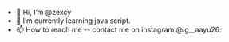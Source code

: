 - 👋 Hi, I’m @zexcy
- 🌱 I’m currently learning  java script.
- 📫 How to reach me -- contact me on instagram @ig__aayu26.

<!---
zexcy/zexcy is a ✨ special ✨ repository because its `README.md` (this file) appears on your GitHub profile.
You can click the Preview link to take a look at your changes.
--->
